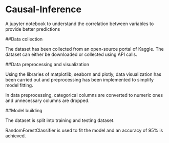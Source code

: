 # Causal-Inference
A jupyter notebook to understand the correlation between variables to provide better predictions


##Data collection

The dataset has been collected from an open-source portal of Kaggle. The dataset can either be downloaded or collected using API calls.

##Data preprocessing and visualization

Using the libraries of matplotlib, seaborn and plotly, data visualization has been carried out and preprocessing has been implemented to simplify model fitting. 

In data preprocessing, categorical columns are converted to numeric ones and unnecessary columns are dropped.

##Model building

The dataset is split into training and testing dataset.

RandomForestClassifier is used to fit the model and an accuracy of 95% is achieved.
